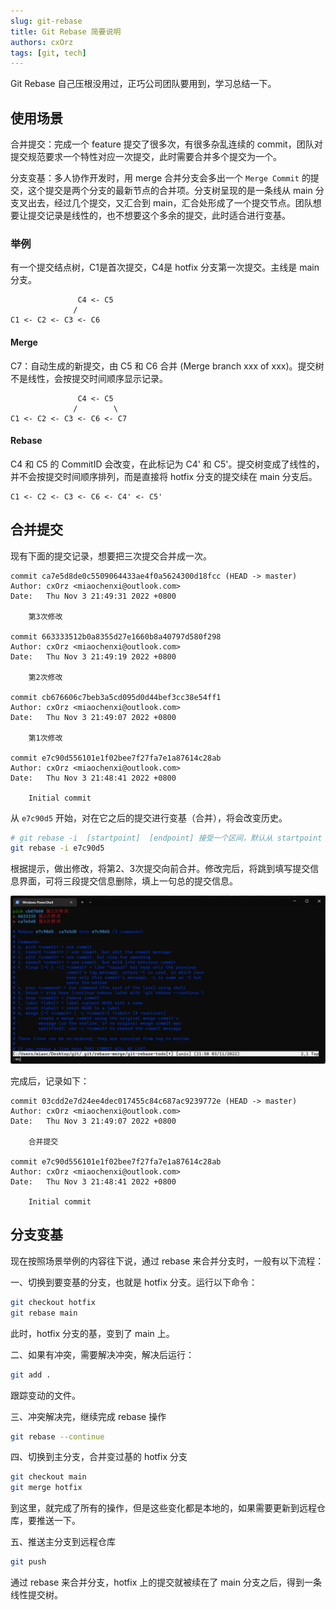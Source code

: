 ```yaml
---
slug: git-rebase
title: Git Rebase 简要说明
authors: cxOrz
tags: [git, tech]
---
```


Git Rebase 自己压根没用过，正巧公司团队要用到，学习总结一下。

## 使用场景

合并提交：完成一个 feature 提交了很多次，有很多杂乱连续的 commit，团队对提交规范要求一个特性对应一次提交，此时需要合并多个提交为一个。

分支变基：多人协作开发时，用 merge 合并分支会多出一个 `Merge Commit` 的提交，这个提交是两个分支的最新节点的合并项。分支树呈现的是一条线从 main 分支叉出去，经过几个提交，又汇合到 main，汇合处形成了一个提交节点。团队想要让提交记录是线性的，也不想要这个多余的提交，此时适合进行变基。

### 举例
有一个提交结点树，C1是首次提交，C4是 hotfix 分支第一次提交。主线是 main 分支。
```
               C4 <- C5
              /
C1 <- C2 <- C3 <- C6
```
<!-- truncate -->
#### Merge
C7：自动生成的新提交，由 C5 和 C6 合并 (Merge branch xxx of xxx)。提交树不是线性，会按提交时间顺序显示记录。
```
               C4 <- C5
              /        \
C1 <- C2 <- C3 <- C6 <- C7
```

#### Rebase
C4 和 C5 的 CommitID 会改变，在此标记为 C4' 和 C5'。提交树变成了线性的，并不会按提交时间顺序排列，而是直接将 hotfix 分支的提交续在 main 分支后。
```
C1 <- C2 <- C3 <- C6 <- C4' <- C5'
```

## 合并提交

现有下面的提交记录，想要把三次提交合并成一次。

```
commit ca7e5d8de0c5509064433ae4f0a5624300d18fcc (HEAD -> master)
Author: cxOrz <miaochenxi@outlook.com>
Date:   Thu Nov 3 21:49:31 2022 +0800

    第3次修改

commit 663333512b0a8355d27e1660b8a40797d580f298
Author: cxOrz <miaochenxi@outlook.com>
Date:   Thu Nov 3 21:49:19 2022 +0800

    第2次修改

commit cb676606c7beb3a5cd095d0d44bef3cc38e54ff1
Author: cxOrz <miaochenxi@outlook.com>
Date:   Thu Nov 3 21:49:07 2022 +0800

    第1次修改

commit e7c90d556101e1f02bee7f27fa7e1a87614c28ab
Author: cxOrz <miaochenxi@outlook.com>
Date:   Thu Nov 3 21:48:41 2022 +0800

    Initial commit
```

从 `e7c90d5` 开始，对在它之后的提交进行变基（合并），将会改变历史。
```bash
# git rebase -i  [startpoint]  [endpoint] 接受一个区间，默认从 startpoint 到底
git rebase -i e7c90d5
```
根据提示，做出修改，将第2、3次提交向前合并。修改完后，将跳到填写提交信息界面，可将三段提交信息删除，填上一句总的提交信息。

![Git-Rebase-i](./git-rebase-i.webp)

完成后，记录如下：
```
commit 03cdd2e7d24ee4dec017455c84c687ac9239772e (HEAD -> master)
Author: cxOrz <miaochenxi@outlook.com>
Date:   Thu Nov 3 21:49:07 2022 +0800

    合并提交

commit e7c90d556101e1f02bee7f27fa7e1a87614c28ab
Author: cxOrz <miaochenxi@outlook.com>
Date:   Thu Nov 3 21:48:41 2022 +0800

    Initial commit
```

## 分支变基

现在按照场景举例的内容往下说，通过 rebase 来合并分支时，一般有以下流程：

一、切换到要变基的分支，也就是 hotfix 分支。运行以下命令：
```bash
git checkout hotfix
git rebase main
```
此时，hotfix 分支的基，变到了 main 上。

二、如果有冲突，需要解决冲突，解决后运行：
```bash
git add .
```
跟踪变动的文件。

三、冲突解决完，继续完成 rebase 操作
```bash
git rebase --continue
```

四、切换到主分支，合并变过基的 hotfix 分支
```bash
git checkout main
git merge hotfix
```
到这里，就完成了所有的操作，但是这些变化都是本地的，如果需要更新到远程仓库，要推送一下。

五、推送主分支到远程仓库
```bash
git push
```

通过 rebase 来合并分支，hotfix 上的提交就被续在了 main 分支之后，得到一条线性提交树。